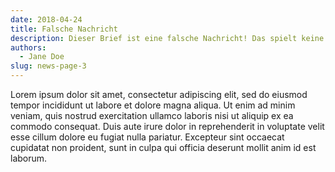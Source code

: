 ```yaml
---
date: 2018-04-24
title: Falsche Nachricht
description: Dieser Brief ist eine falsche Nachricht! Das spielt keine Rolle. Wenn die Zusammenfassung zu lang ist, wird der Text automatisch abgeschnitten, so dass die Anzeige von guter Qualität bleibt.
authors:
  - Jane Doe
slug: news-page-3
---
```


Lorem ipsum dolor sit amet, consectetur adipiscing elit, sed do eiusmod tempor incididunt ut labore et dolore magna aliqua. Ut enim ad minim veniam, quis nostrud exercitation ullamco laboris nisi ut aliquip ex ea commodo consequat. Duis aute irure dolor in reprehenderit in voluptate velit esse cillum dolore eu fugiat nulla pariatur. Excepteur sint occaecat cupidatat non proident, sunt in culpa qui officia deserunt mollit anim id est laborum.

